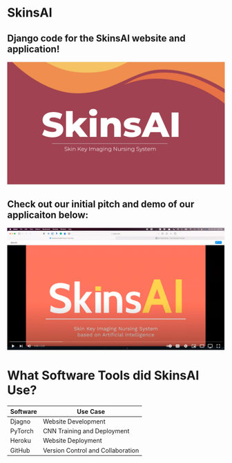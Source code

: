 # SkinsAI

## Django code for the SkinsAI website and application!
![SkinsAI Logo](https://github.com/loevlie/SkinsAI/blob/main/static/Portfolio/img/logo.png)

## Check out our initial pitch and demo of our applicaiton below:




[![Watch the video](https://github.com/loevlie/SkinsAI/blob/main/static/Portfolio/img/youtube_img.png)](https://www.youtube.com/watch?v=40imd-o3eL0)



# What Software Tools did SkinsAI Use?

| Software      | Use Case    |
| ------------- | ------------- |
| Djagno  | Website Development  |
| PyTorch  | CNN Training and Deployment  |
| Heroku  | Website Deployment |
| GitHub  | Version Control and Collaboration |
